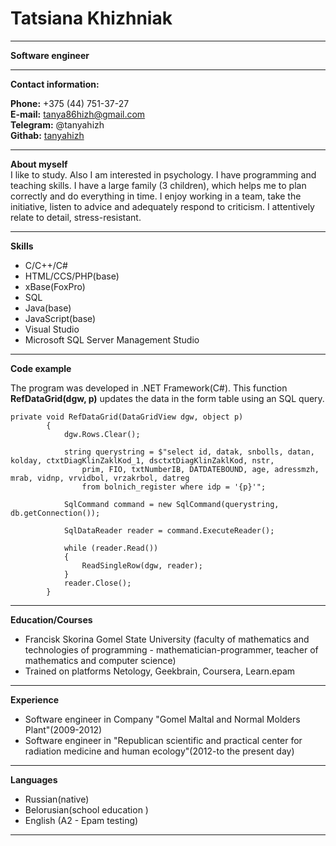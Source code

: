 Tatsiana Khizhniak
=

***
**Software engineer**
***
**Contact information:**

**Phone:** +375 (44) 751-37-27  
**E-mail:** tanya86hizh@gmail.com  
**Telegram:** @tanyahizh  
**Githab:** [tanyahizh](https://github.com/tanyahizh)
***
**About myself**  
I like to study. Also I am interested in psychology.
I have programming and teaching skills. I have a large family (3 children), which helps me to plan correctly and do everything in time. I enjoy working in a team, take the initiative, listen to advice and adequately respond to criticism. I attentively relate to detail, stress-resistant.
***
**Skills**
* C/C++/C#
* HTML/CCS/PHP(base)
* xBase(FoxPro)
* SQL
* Java(base)
* JavaScript(base)
* Visual Studio
* Microsoft SQL Server Management Studio
***
**Code example**  

The program was developed in .NET Framework(C#). This function **RefDataGrid(dgw, p)** updates the data in the form table using an SQL query.
```
private void RefDataGrid(DataGridView dgw, object p)
        {
            dgw.Rows.Clear();

            string querystring = $"select id, datak, snbolls, datan, kolday, ctxtDiagKlinZaklKod_1, dsctxtDiagKlinZaklKod, nstr, 
				prim, FIO, txtNumberIB, DATDATEBOUND, age, adressmzh, mrab, vidnp, vrvidbol, vrzakrbol, datreg 
				from bolnich_register where idp = '{p}'";

            SqlCommand command = new SqlCommand(querystring, db.getConnection());
            
            SqlDataReader reader = command.ExecuteReader();

            while (reader.Read())
            {
                ReadSingleRow(dgw, reader);
            }
            reader.Close();
        }
```
***
**Education/Courses**
* Francisk Skorina Gomel State University (faculty of mathematics and technologies of programming - mathematician-programmer, teacher of mathematics and computer science)
* Trained on platforms Netology, Geekbrain, Coursera, Learn.epam
***
**Experience**
* Software engineer in Company "Gomel Maltal and Normal Molders Plant"(2009-2012)
* Software engineer in "Republican scientific and practical center for radiation
medicine and human ecology"(2012-to the present day)  
***
**Languages**  

- Russian(native) 
- Belorusian(school education
)
- English (A2 - Epam testing)
***

